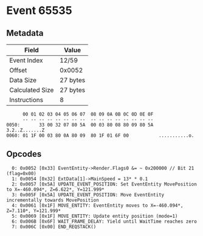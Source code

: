 # Event 65535

## Metadata

| Field           | Value    |
|-----------------|----------|
| Event Index     | 12/59    |
| Offset          | 0x0052   |
| Data Size       | 27 bytes |
| Calculated Size | 27 bytes |
| Instructions    | 8        |

```
      00 01 02 03 04 05 06 07  08 09 0A 0B 0C 0D 0E 0F
      -- -- -- -- -- -- -- --  -- -- -- -- -- -- -- --
0050:       33 00 32 07 80 5A  00 03 80 08 80 09 80 5A    3.2..Z.......Z
0060: 01 1F 00 03 80 0A 80 09  80 1F 01 6F 00           ...........o.   
```

## Opcodes

```
  0: 0x0052 [0x33] EventEntity->Render.Flags0 &= ~ 0x200000 // Bit 21 (flag=0x00)
  1: 0x0054 [0x32] ExtData[1]->MainSpeed = 13* * 0.1
  2: 0x0057 [0x5A] UPDATE_EVENT_POSITION: Set EventEntity MovePosition to X=-460.094*, Z=6.622*, Y=121.999*
  3: 0x005F [0x5A] UPDATE_EVENT_POSITION: Move EventEntity incrementally towards MovePosition
  4: 0x0061 [0x1F] MOVE_ENTITY: EventEntity moves to X=-460.094*, Z=7.110*, Y=121.999*
  5: 0x0069 [0x1F] MOVE_ENTITY: Update entity position (mode=1)
  6: 0x006B [0x6F] WAIT_FRAME_DELAY: Yield until WaitTime reaches zero
  7: 0x006C [0x00] END_REQSTACK()
```
